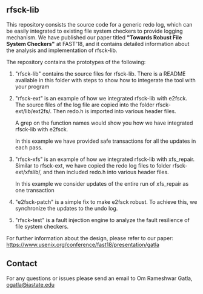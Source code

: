 ## rfsck-lib ##
This repository consists the source code for a generic redo log, which can be easily integrated to existing file system checkers to provide logging mechanism. We have published our paper titled **"Towards Robust File System Checkers"** at FAST'18, and it contains detailed information about the analysis and implementation of rfsck-lib.

The repository contains the prototypes of the following:

  1. "rfsck-lib" contains the source files for rfsck-lib. 
      There is a README available in this folder with steps to
      show how to integerate the tool with your program
      
  2.  "rfsck-ext" is an example of how we integrated rfsck-lib with e2fsck. 
      The source files of the log file are copied into the folder 
      rfsck-ext/lib/ext2fs/. Then redo.h is imported into various header files. 
      
      A grep on the function names would show you how we have integrated 
      rfsck-lib with e2fsck.

      In this example we have provided safe transactions for all the updates
      in each pass.
      
  3.  "rfsck-xfs" is an example of how we integrated rfsck-lib with xfs_repair.
      Similar to rfsck-ext, we have copied the redo log files to folder 
      rfsck-ext/xfslib/, and then included redo.h into various header files.

      In this example we consider updates of the entire run of xfs_repair as
      one transaction
      
  4.  "e2fsck-patch" is a simple fix to make e2fsck robust. To achieve this,
      we synchronize the updates to the undo log.

  5.  "rfsck-test" is a  fault injection engine to analyze the fault resilience of file system checkers.


For further information about the design, please refer to our paper:
https://www.usenix.org/conference/fast18/presentation/gatla 


## Contact ## 
For any questions or issues please send an email to Om Rameshwar Gatla, ogatla@iastate.edu
